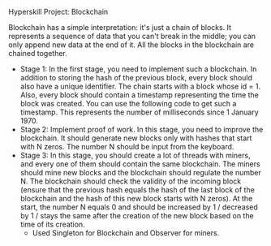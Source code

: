 Hyperskill Project: Blockchain

Blockchain has a simple interpretation: it's just a chain of blocks. It represents a sequence of data that you can't break in the middle; you can only append new data at the end of it. All the blocks in the blockchain are chained together.

- Stage 1: In the first stage, you need to implement such a blockchain. In addition to storing the hash of the previous block, every block should also have a unique identifier. The chain starts with a block whose id = 1. Also, every block should contain a timestamp representing the time the block was created. You can use the following code to get such a timestamp. This represents the number of milliseconds since 1 January 1970.
-  Stage 2: Implement proof of work. In this stage, you need to improve the blockchain. It should generate new blocks only with hashes that start with N zeros. The number N should be input from the keyboard.
- Stage 3: In this stage, you should create a lot of threads with miners, and every one of them should contain the same blockchain. The miners should mine new blocks and the blockchain should regulate the number N. The blockchain should check the validity of the incoming block (ensure that the previous hash equals the hash of the last block of the blockchain and the hash of this new block starts with N zeros). At the start, the number N equals 0 and should be increased by 1 / decreased by 1 / stays the same after the creation of the new block based on the time of its creation.
  - Used Singleton for Blockchain and Observer for miners.